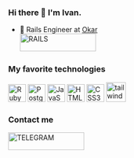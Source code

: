 ### Hi there 👋 I'm Ivan.

- 🤖 Rails Engineer at [Okar](https://stage.okar.ru/) </br>
<a href="https://rubyonrails.org" target="_blank" rel="noreferrer"><img src="https://img.shields.io/badge/rails-%23CC0000.svg?style=for-the-badge&logo=ruby-on-rails&logoColor=white" width="155" height="36" alt="RAILS" /></a> 

### My favorite technologies 
<p align="left">
<a href="https://www.ruby-lang.org/en/" target="_blank" rel="noreferrer"><img src="https://raw.githubusercontent.com/danielcranney/readme-generator/main/public/icons/skills/ruby-colored.svg" width="36" height="36" alt="Ruby" /></a>
<a href="https://www.postgresql.org/" target="_blank" rel="noreferrer"><img src="https://raw.githubusercontent.com/danielcranney/readme-generator/main/public/icons/skills/postgresql-colored.svg" width="36" height="36" alt="PostgreSQL" /></a>
<a href="https://developer.mozilla.org/en-US/docs/Web/JavaScript" target="_blank" rel="noreferrer"><img src="https://raw.githubusercontent.com/danielcranney/readme-generator/main/public/icons/skills/javascript-colored.svg" width="36" height="36" alt="JavaScript" /></a>
<a href="https://developer.mozilla.org/en-US/docs/Glossary/HTML5" target="_blank" rel="noreferrer"><img src="https://raw.githubusercontent.com/danielcranney/readme-generator/main/public/icons/skills/html5-colored.svg" width="36" height="36" alt="HTML5" /></a>
<a href="https://www.w3.org/TR/CSS/#css" target="_blank" rel="noreferrer"><img src="https://raw.githubusercontent.com/danielcranney/readme-generator/main/public/icons/skills/css3-colored.svg" width="36" height="36" alt="CSS3" /></a>
<a href="https://tailwindcss.com/" target="_blank" rel="noreferrer"> <img src="https://www.vectorlogo.zone/logos/tailwindcss/tailwindcss-icon.svg" alt="tailwind" width="40" height="40"/> </a
</p>

### Contact me
<div>
  <p align="left">
  <a href="https://t.me/Froz10" target="_blank" rel="noreferrer"><img src="https://img.shields.io/badge/Telegram-2CA5E0?style=for-the-badge&logo=telegram&logoColor=white" width="155" height="36" alt="TELEGRAM" /></a>
  <p align="left">
</div>

